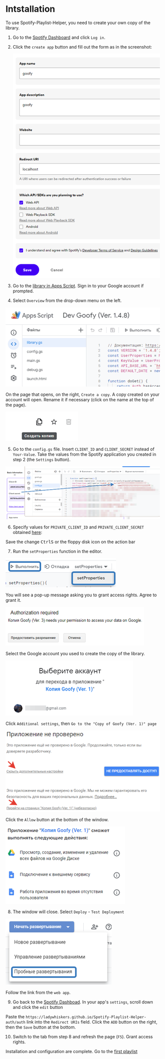 # Intstallation

To use Spotify-Playlist-Helper, you need to create your own copy of the library. 

1. Go to the [Spotify Dashboard](https://developer.spotify.com/dashboard/) and click `Log in`.

2. Click the `create app` button and fill out the form as in the screenshot:

   ![Create an app](img/install-step-create-app.png ':size=40%')

3. Go to the [library in Apps Script](https://script.google.com/d/1EBdTR2yHrN2NHvLmcLQ76FFMBZrGTtURkFZclVfDRqMg8Rn-Hgo-1OKg/edit?usp=sharing). Sign in to your Google account if prompted.

4. Select `Overview` from the drop-down menu on the left.

![Open menu](/docs/img/general-property.gif ':size=60%')

On the page that opens, on the right, `Create a copy`. A copy created on your account will open. Rename it if necessary (click on the name at the top of the page).

![Create a copy](/docs/img/install-step-copy.png)

5. Go to the `config.gs` file. Insert `CLIENT_ID` and `CLIENT_SECRET` instead of `Your-Value`. Take the values ​​​​from the Spotify application you created in step 2 (the `Settings` button).

![Client ID and Client Secret](/docs/img/install-step-client-id2.png)

6. Specify values ​​for `PRIVATE_CLIENT_ID` and `PRIVATE_CLIENT_SECRET` obtained [here](https://script.google.com/macros/s/AKfycbwwDT25i71nYAk1aICxnrXfFVDzctcmhRMqzugjEkpqmUWjGATAbMOCL5aqvlPXOIq4/exec):

Save the change <kbd>Ctrl</kbd><kbd>S</kbd> or the floppy disk icon on the action bar

7. Run the `setProperties` function in the editor.

![run setProperties](/docs/img/install-run-setProperties.png)

You will see a pop-up message asking you to grant access rights. Agree to grant it.

![request for rights](/docs/img/install-permission-request.png ':size=50%')

Select the Google account you used to create the copy of the library.

![Select account](/docs/img/install-step-account.png)

Click `Additional settings`, then `Go to the "Copy of Goofy (Ver. 1)" page`

![Select account](/docs/img/install-step-warning.png ':size=50%')

Click the `Allow` button at the bottom of the window.

![Select account](/docs/img/install-step-grant-permissions.png)

8. The window will close. Select `Deploy` - `Test Deployment`

![Deploy Web App](/docs/img/install-step-webapp.png ':size=40%')

Follow the link from the `web app`.

9. Go back to the [Spotify Dashboad](https://developer.spotify.com/dashboard/). In your app's `settings`, scroll down and click the `edit` button

Paste the `https://ladywhiskers.github.io/Spotify-Playlist-Helper-auth/auth` link into the `Redirect URIs` field. Click the `ADD` button on the right, then the `Save` button at the bottom.

10. Switch to the tab from step 8 and refresh the page (`F5`). Grant access rights.

Installation and configuration are complete. Go to the [first playlist](/docs/first-playlist.md)
